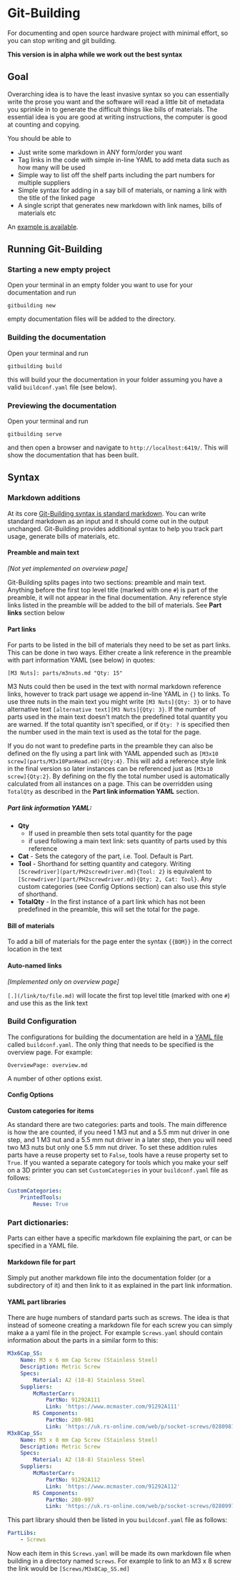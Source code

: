# Git-Building

For documenting and open source hardware project with minimal effort, so you can stop writing and git building.

**This version is in alpha while we work out the best syntax**

## Goal

Overarching idea is to have the least invasive syntax so you can essentially write the prose you want and the software will read a little bit of metadata you sprinkle in to generate the difficult things like bills of materials. The essential idea is you are good at writing instructions, the computer is good at counting and copying.

You should be able to

* Just write some markdown in ANY form/order you want
* Tag links in the code with simple in-line YAML to add meta data such as how many will be used
* Simple way to list off the shelf parts including the part numbers for multiple suppliers
* Simple syntax for adding in a say bill of materials, or naming a link with the title of the linked page
* A single script that generates new markdown with link names, bills of materials etc

An [example is available](https://gitlab.com/bath_open_instrumentation_group/git-building-example).




## Running Git-Building

### Starting a new empty project

Open your terminal in an empty folder you want to use for your documentation and run

    gitbuilding new

empty documentation files will be added to the directory.

### Building the documentation

Open your terminal and run

    gitbuilding build

this will build your the documentation in your folder assuming you have a valid `buildconf.yaml` file (see below).

### Previewing the documentation

Open your terminal and run

    gitbuilding serve

and then open a browser and navigate to `http://localhost:6419/`. This will show the documentation that has been built.


## Syntax

### Markdown additions

At its core [Git-Building syntax is standard markdown](https://github.com/adam-p/markdown-here/wiki/Markdown-Cheatsheet). You can write standard markdown as an input and it should come out in the output unchanged. Git-Building provides additional syntax to help you track part usage, generate bills of materials, etc.

#### Preamble and main text
*[Not yet implemented on overview page]*

Git-Building splits pages into two sections: preamble and main text. Anything before the first top level title (marked with one `#`) is part of the preamble, it will not appear in the final documentation. Any reference style links listed in the preamble will be added to the bill of materials. See **Part links** section below

#### Part links

For parts to be listed in the bill of materials they need to be set as part links. This can be done in two ways. Either create a link reference in the preamble with part information YAML (see below) in quotes:

    [M3 Nuts]: parts/m3nuts.md "Qty: 15"

M3 Nuts could then be used in the text with normal markdown reference links, however to track part usage we append in-line YAML in `{}` to links. To use three nuts in the main text you might write `[M3 Nuts]{Qty: 3}` or to have alternative text `[alternative text][M3 Nuts]{Qty: 3}`. If the number of parts used in the main text doesn't match the predefined total quantity you are warned. If the total quantity isn't specified, or if `Qty: ?` is specified then the number used in the main text is used as the total for the page.

If you do not want to predefine parts in the preamble they can also be defined on the fly using a part link with YAML appended such as `[M3x10 screw](parts/M3x10PanHead.md){Qty:4}`. This will add a reference style link in the final version so later instances can be referenced just as `[M3x10 screw]{Qty:2}`. By defining on the fly the total number used is automatically calculated from all instances on a page. This can be overridden using `TotalQty` as described in the **Part link information YAML** section.

##### Part link information YAML:

* **Qty**
    * If used in preamble then sets total quantity for the page
    * if used following a main text link: sets quantity of parts used by this reference
* **Cat** - Sets the category of the part, i.e. Tool. Default is Part.
* **Tool** - Shorthand for setting quantity and category. Writing  `[Screwdriver](part/PH2screwdriver.md){Tool: 2}` is equivalent to `[Screwdriver](part/PH2screwdriver.md){Qty: 2, Cat: Tool}`. Any custom categories (see Config Options section) can also use this style of shorthand.
* **TotalQty** - In the first instance of a part link which has not been predefined in the preamble, this will set the total for the page.


#### Bill of materials

To add a bill of materials for the page enter the syntax `{{BOM}}` in the correct location in the text

#### Auto-named links
*[Implemented only on overview page]*

`[.](/link/to/file.md)` will locate the first top level title (marked with one `#`) and use this as the link text 


### Build Configuration
The configurations for building the documentation are held in a [YAML file](https://en.wikipedia.org/wiki/YAML) called `buildconf.yaml`. The only thing that needs to be specified is the overview page. For example:

    OverviewPage: overview.md

A number of other options exist.

#### Config Options

**Custom categories for items**

As standard there are two categories: parts and tools. The main difference is how the are counted, if you need 1 M3 nut and a 5.5 mm nut driver in one step, and 1 M3 nut and a 5.5 mm nut driver in a later step, then you will need two M3 nuts but only one 5.5 mm nut driver. To set these addition rules parts have a reuse property set to `False`, tools have a reuse property set to `True`. If you wanted a separate category for tools which you make your self on a 3D printer you can set `CustomCategories` in your `buildconf.yaml` file as follows:

```YAML
CustomCategories:
    PrintedTools:
        Reuse: True
```
### Part dictionaries:

Parts can either have a specific markdown file explaining the part, or can be specified in a YAML file.

#### Markdown file for part

Simply put another markdown file into the documentation folder (or a subdirectory of it) and then link to it as explained in the part link information.

#### YAML part libraries

There are huge numbers of standard parts such as screws. The idea is that instead of someone creating a markdown file for each screw you can simply make a a yaml file in the project. For example `Screws.yaml` should contain information about the parts in a similar form to this:

```YAML
M3x6Cap_SS:
    Name: M3 x 6 mm Cap Screw (Stainless Steel)
    Description: Metric Screw
    Specs:
        Material: A2 (18-8) Stainless Steel
    Suppliers:
        McMasterCarr:
            PartNo: 91292A111
            Link: 'https://www.mcmaster.com/91292A111'
        RS Components:
            PartNo: 280-981
            Link: 'https://uk.rs-online.com/web/p/socket-screws/0280981/'
M3x8Cap_SS:
    Name: M3 x 8 mm Cap Screw (Stainless Steel)
    Description: Metric Screw
    Specs:
        Material: A2 (18-8) Stainless Steel
    Suppliers:
        McMasterCarr:
            PartNo: 91292A112
            Link: 'https://www.mcmaster.com/91292A112'
        RS Components:
            PartNo: 280-997
            Link: 'https://uk.rs-online.com/web/p/socket-screws/0280997/'
```

This part library should then be listed in you `buildconf.yaml` file as follows:

```YAML
PartLibs:
    - Screws
```

Now each item in this `Screws.yaml` will be made its own markdown file when building in a directory named `Screws`. For example to link to an M3 x 8 screw the link would be `[Screws/M3x8Cap_SS.md]`